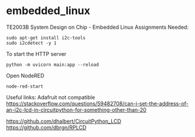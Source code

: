 # embedded_linux
TE2003B System Design on Chip - Embedded Linux Assignments
Needed:
```
sudo apt-get install i2c-tools
sudo i2cdetect -y 1
```

To start the HTTP server
```
python -m uvicorn main:app --reload
```
Open NodeRED
```
node-red-start

```

Useful links:
Adafruit not compatible
https://stackoverflow.com/questions/59482708/can-i-set-the-address-of-an-i2c-lcd-in-circuitpython-for-something-other-than-20

https://github.com/dhalbert/CircuitPython_LCD
https://github.com/dbrgn/RPLCD
